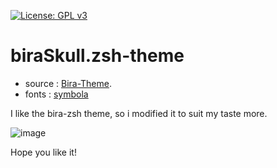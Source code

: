 [![License: GPL v3](https://img.shields.io/badge/License-GPLv3-blue.svg)](https://www.gnu.org/licenses/gpl-3.0)

# biraSkull.zsh-theme
- source : [Bira-Theme](https://github.com/ohmyzsh/ohmyzsh/blob/master/themes/bira.zsh-theme).
- fonts : [symbola](https://fontlibrary.org/en/font/symbola "symbola")

I like the bira-zsh theme, so i modified it to suit my taste more.

![image](https://user-images.githubusercontent.com/47620801/137736384-9afbe009-5751-4e4b-8522-e2c2c7c787b6.png)

Hope you like it!
